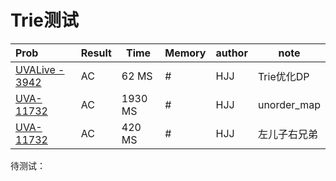 # Trie测试

| Prob                                                      | Result | Time    | Memory | author | note         |
| :-------------------------------------------------------- | :----- | ------- | ------ | ------ | ------------ |
| [UVALive - 3942](https://vjudge.net/problem/UVALive-3942) | AC     | 62 MS   | #      | HJJ    | Trie优化DP   |
| [UVA-11732](https://vjudge.net/problem/UVA-11732)         | AC     | 1930 MS | #      | HJJ    | unorder_map  |
| [UVA-11732](https://vjudge.net/problem/UVA-11732)         | AC     | 420 MS  | #      | HJJ    | 左儿子右兄弟 |

待测试：

